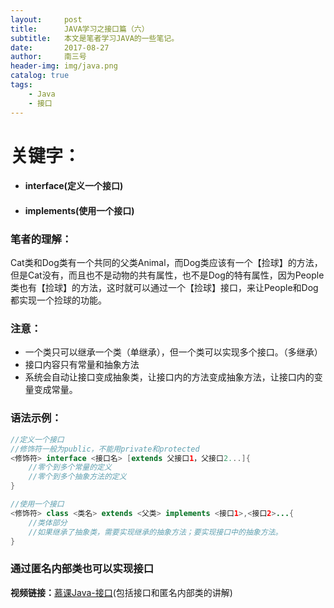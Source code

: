 ```yaml
---
layout:     post
title:      JAVA学习之接口篇（六）
subtitle:   本文是笔者学习JAVA的一些笔记。
date:       2017-08-27
author:     南三号
header-img: img/java.png
catalog: true
tags:
    - Java
    - 接口
---
```


# 关键字：
- #### interface(定义一个接口)
- #### implements(使用一个接口)

### 笔者的理解：
Cat类和Dog类有一个共同的父类Animal，而Dog类应该有一个【捡球】的方法，但是Cat没有，而且也不是动物的共有属性，也不是Dog的特有属性，因为People类也有【捡球】的方法，这时就可以通过一个【捡球】接口，来让People和Dog都实现一个捡球的功能。
### 注意：
- 一个类只可以继承一个类（单继承），但一个类可以实现多个接口。（多继承）
- 接口内容只有常量和抽象方法
- 系统会自动让接口变成抽象类，让接口内的方法变成抽象方法，让接口内的变量变成常量。


### 语法示例：
```java
//定义一个接口
//修饰符一般为public，不能用private和protected
<修饰符> interface <接口名> [extends 父接口1，父接口2...]{
    //零个到多个常量的定义
    //零个到多个抽象方法的定义
}

//使用一个接口
<修饰符> class <类名> extends <父类> implements <接口1>,<接口2>...{
    //类体部分
    //如果继承了抽象类，需要实现继承的抽象方法；要实现接口中的抽象方法。
}
```

### 通过匿名内部类也可以实现接口

**视频链接：**[慕课Java-接口](http://www.imooc.com/video/2789)(包括接口和匿名内部类的讲解)